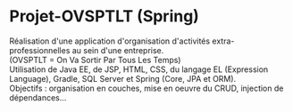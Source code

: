 # Projet-OVSPTLT (Spring)

Réalisation d'une application d'organisation d'activités extra-professionnelles au sein d'une entreprise.  
(OVSPTLT = On Va Sortir Par Tous Les Temps)  
Utilisation de Java EE, de JSP, HTML, CSS, du langage EL (Expression Language), Gradle, SQL Server et Spring (Core, JPA et ORM).  
Objectifs : organisation en couches, mise en oeuvre du CRUD, injection de dépendances...  
